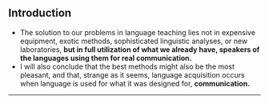 ## Introduction

- The solution to our problems in language teaching lies not in expensive equipment, exotic methods, sophisticated linguistic analyses, or new laboratories, **but in full utilization of what we already have, speakers of the languages using them for real communication.**
- I will also conclude that the best methods might also be the most pleasant, and that, strange as it seems, language acquisition occurs when language is used for what it was designed for, **communication.**

___


